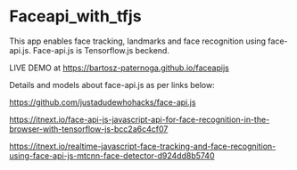 # Faceapi_with_tfjs

This app enables face tracking, landmarks and face recognition using face-api.js. Face-api.js is Tensorflow.js beckend.

LIVE DEMO at https://bartosz-paternoga.github.io/faceapijs


Details and models about face-api.js as per links below:

https://github.com/justadudewhohacks/face-api.js

https://itnext.io/face-api-js-javascript-api-for-face-recognition-in-the-browser-with-tensorflow-js-bcc2a6c4cf07

https://itnext.io/realtime-javascript-face-tracking-and-face-recognition-using-face-api-js-mtcnn-face-detector-d924dd8b5740
